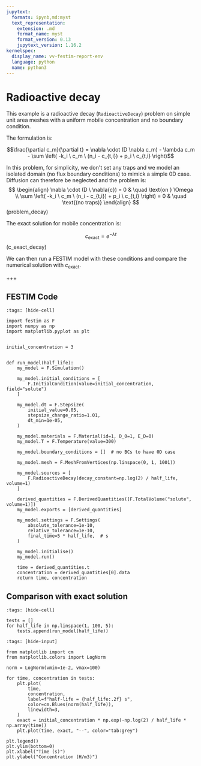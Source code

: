 ```yaml
---
jupytext:
  formats: ipynb,md:myst
  text_representation:
    extension: .md
    format_name: myst
    format_version: 0.13
    jupytext_version: 1.16.2
kernelspec:
  display_name: vv-festim-report-env
  language: python
  name: python3
---
```


# Radioactive decay

This example is a radioactive decay (`RadioactiveDecay`) problem on simple unit area meshes with a uniform mobile concentration and no boundary condition.

The formulation is:

$$\frac{\partial c_m}{\partial t} =  \nabla \cdot (D \nabla c_m)  - \lambda c_m - \sum \left( -k_i \ c_m \ (n_i - c_{t,i}) + p_i \ c_{t,i} \right)$$


In this problem, for simplicity, we don't set any traps and we model an isolated domain (no flux boundary conditions) to mimick a simple 0D case. Diffusion can therefore be neglected and the problem is:
$$
\begin{align}
    \nabla \cdot (D \ \nabla{c}) = 0 &  \quad \text{on }  \Omega  \\
    \sum \left( -k_i \ c_m \ (n_i - c_{t,i}) + p_i \ c_{t,i} \right) = 0 & \quad \text{(no traps)}
\end{align}
$$(problem_decay)

The exact solution for mobile concentration is:

$$
\begin{equation}
    c_\mathrm{exact} = e^{-\lambda t}
\end{equation}
$$(c_exact_decay)

We can then run a FESTIM model with these conditions and compare the numerical solution with $c_\mathrm{exact}$.

+++

## FESTIM Code

```{code-cell} ipython3
:tags: [hide-cell]

import festim as F
import numpy as np
import matplotlib.pyplot as plt


initial_concentration = 3


def run_model(half_life):
    my_model = F.Simulation()

    my_model.initial_conditions = [
        F.InitialCondition(value=initial_concentration, field="solute")
    ]

    my_model.dt = F.Stepsize(
        initial_value=0.05,
        stepsize_change_ratio=1.01,
        dt_min=1e-05,
    )

    my_model.materials = F.Material(id=1, D_0=1, E_D=0)
    my_model.T = F.Temperature(value=300)

    my_model.boundary_conditions = []  # no BCs to have 0D case

    my_model.mesh = F.MeshFromVertices(np.linspace(0, 1, 1001))

    my_model.sources = [
        F.RadioactiveDecay(decay_constant=np.log(2) / half_life, volume=1)
    ]

    derived_quantities = F.DerivedQuantities([F.TotalVolume("solute", volume=1)])
    my_model.exports = [derived_quantities]

    my_model.settings = F.Settings(
        absolute_tolerance=1e-10,
        relative_tolerance=1e-10,
        final_time=5 * half_life,  # s
    )

    my_model.initialise()
    my_model.run()

    time = derived_quantities.t
    concentration = derived_quantities[0].data
    return time, concentration
```

## Comparison with exact solution

```{code-cell} ipython3
:tags: [hide-cell]

tests = []
for half_life in np.linspace(1, 100, 5):
    tests.append(run_model(half_life))
```

```{code-cell} ipython3
:tags: [hide-input]

from matplotlib import cm
from matplotlib.colors import LogNorm

norm = LogNorm(vmin=1e-2, vmax=100)

for time, concentration in tests:
    plt.plot(
        time,
        concentration,
        label=f"half-life = {half_life:.2f} s",
        color=cm.Blues(norm(half_life)),
        linewidth=3,
    )
    exact = initial_concentration * np.exp(-np.log(2) / half_life * np.array(time))
    plt.plot(time, exact, "--", color="tab:grey")

plt.legend()
plt.ylim(bottom=0)
plt.xlabel("Time (s)")
plt.ylabel("Concentration (H/m3)")
```
